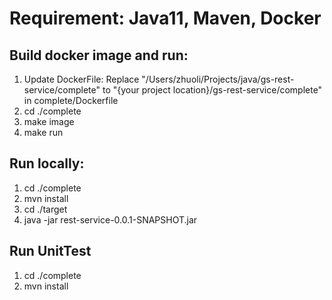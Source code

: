 

# Requirement: Java11, Maven, Docker

## Build docker image and run:  
1. Update DockerFile: Replace "/Users/zhuoli/Projects/java/gs-rest-service/complete" to "{your project location}/gs-rest-service/complete" in complete/Dockerfile
1. cd ./complete
1. make image
1. make run

## Run locally:
1. cd ./complete
1. mvn install
1. cd ./target 
1. java -jar rest-service-0.0.1-SNAPSHOT.jar


## Run UnitTest
1. cd ./complete
1. mvn install
